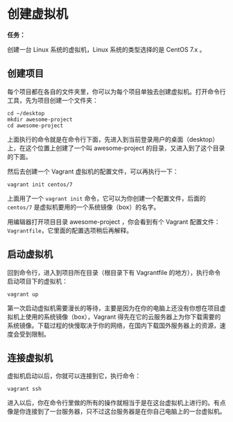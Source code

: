 # 创建虚拟机

**任务：**

创建一台 Linux 系统的虚拟机，Linux 系统的类型选择的是 CentOS 7.x 。

## 创建项目

每个项目都在各自的文件夹里，你可以为每个项目单独去创建虚拟机。打开命令行工具，先为项目创建一个文件夹：

```
cd ~/desktop
mkdir awesome-project
cd awesome-project
```

上面执行的命令就是在命令行下面，先进入到当前登录用户的桌面（desktop）上，在这个位置上创建了一个叫 awesome-project 的目录，又进入到了这个目录的下面。

然后去创建一个 Vagrant 虚拟机的配置文件，可以再执行一下：

```
vagrant init centos/7
```

上面用了一个 `vagrant init` 命令，它可以为你创建一个配置文件，后面的 `centos/7` 是虚拟机要用的一个系统镜像（box）的名字。

用编辑器打开项目目录 awesome-project ，你会看到有个 Vagrant 配置文件：`Vagrantfile`，它里面的配置选项稍后再解释。

## 启动虚拟机

回到命令行，进入到项目所在目录（根目录下有 Vagrantfile 的地方），执行命令启动项目下的虚拟机：

```
vagrant up
```

第一次启动虚拟机需要漫长的等待，主要是因为在你的电脑上还没有你想在项目虚拟机上使用的系统镜像（box），Vagrant 得先在它的云服务器上为你下载需要的系统镜像。下载过程的快慢取决于你的网络，在国内下载国外服务器上的资源，速度会受到限制。

## 连接虚拟机

虚拟机启动以后，你就可以连接到它，执行命令：

```
vagrant ssh
```

进入以后，你在命令行里做的所有的操作就相当于是在这台虚拟机上进行的。有点像是你连接到了一台服务器，只不过这台服务器是在你自己电脑上的一台虚拟机。

